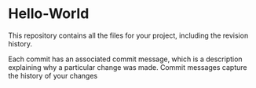 # Hello-World
This repository contains all the files for your project, including the revision history.

Each commit has an associated commit message, which is a description explaining why a particular change was made. Commit messages capture the history of your changes
